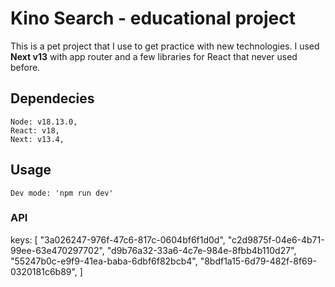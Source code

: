 # **Kino Search** - educational project

This is a pet project that I use to get practice with new technologies. I used **Next v13** with app router and a few libraries for React that never used before.

## **Dependecies**
    Node: v18.13.0,
    React: v18,
    Next: v13.4,
## **Usage**
    Dev mode: 'npm run dev'
### **API**

keys: [
  "3a026247-976f-47c6-817c-0604bf6f1d0d",
  "c2d9875f-04e6-4b71-99ee-63e470297702",
  "d9b76a32-33a6-4c7e-984e-8fbb4b110d27",
  "55247b0c-e9f9-41ea-baba-6dbf6f82bcb4",
  "8bdf1a15-6d79-482f-8f69-0320181c6b89",
]